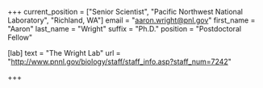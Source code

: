 +++
current_position = ["Senior Scientist", "Pacific Northwest National Laboratory", "Richland, WA"]
email = "aaron.wright@pnl.gov"
first_name = "Aaron"
last_name = "Wright"
suffix = "Ph.D."
position = "Postdoctoral Fellow"

[lab]
  text = "The Wright Lab"
  url = "http://www.pnnl.gov/biology/staff/staff_info.asp?staff_num=7242"

+++

